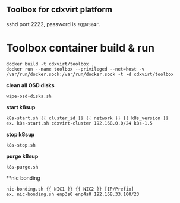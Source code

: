 ## Toolbox for cdxvirt platform
sshd port 2222, password is ``!Q@W3e4r``.

# Toolbox container build & run
```
docker build -t cdxvirt/toolbox .
docker run --name toolbox --privileged --net=host -v /var/run/docker.sock:/var/run/docker.sock -t -d cdxvirt/toolbox
```

**clean all OSD disks**
```
wipe-osd-disks.sh
```
**start k8sup**
```
k8s-start.sh {{ cluster_id }} {{ network }} {{ k8s_version }}
ex. k8s-start.sh cdxvirt-cluster 192.168.0.0/24 k8s-1.5
```
**stop k8sup**
```
k8s-stop.sh
```
**purge k8sup**
```
k8s-purge.sh
```
**nic bonding
```
nic-bonding.sh {{ NIC1 }} {{ NIC2 }} [IP/Prefix]
ex. nic-bonding.sh enp3s0 enp4s0 192.168.33.100/23
```
